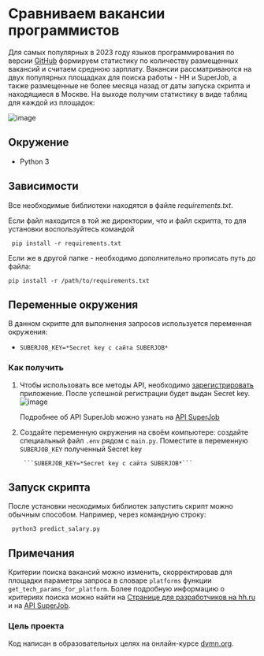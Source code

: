# Сравниваем вакансии программистов
Для самых популярных в 2023 году языков программирования по версии [GitHub](https://habr.com/ru/articles/310262/) формируем статистику по количеству размещенных вакансий и считаем среднюю зарплату.
Вакансии рассматриваются на двух популярных площадках для поиска работы - HH и SuperJob, а также размещенные не более месяца назад от даты запуска скрипта и находящиеся в Москве.
На выходе получим статистику в виде таблиц для каждой из площадок:

![image](https://github.com/AbrosimovaD/predict_salary/assets/114830550/1a28958b-2d89-422c-9142-c71a51ecb277)



## Окружение
* Python 3

## Зависимости
Все необходимые библиотеки находятся в файле *requirements.txt*.

Если файл находится в той же директории, что и файл скрипта, то для установки воспользуйтесь командой 

  ```  pip install -r requirements.txt ```

Если же в другой папке - необходимо дополнительно прописать путь до файла:

  ``` pip install -r /path/to/requirements.txt ```

## Переменные окружения
В данном скрипте для выполнения запросов используется переменная окружения:

* ```SUBERJOB_KEY=*Secret key с сайта SUBERJOB*```

### Как получить
1. Чтобы использовать все методы API, необходимо [зарегистрировать](https://api.superjob.ru/register) приложение. После успешной регистрации будет выдан Secret key.
   ![image](https://github.com/AbrosimovaD/predict_salary/assets/114830550/5dd8408f-1dbc-4207-a057-eba81940029e)

      Подробнее об API SuperJob можно узнать на [API SuperJob](https://api.superjob.ru/)
1. Cоздайте переменную окружения на своём компьютере: создайте специальный файл ```.env``` рядом с ```main.py```. Поместите в переменную ```SUBERJOB_KEY``` полученный Secret key

        ```SUBERJOB_KEY=*Secret key с сайта SUBERJOB*```

## Запуск скрипта
После установки неоходимых библиотек запустить скрипт можно обычным способом. Например, через командную строку:

```  python3 predict_salary.py  ```

## Примечания
Критерии поиска вакансий можно изменить, скорректировав для площадки параметры запроса в словаре ```platforms``` функции ```get_tech_params_for_platform```.
Более подробную информацию о критериях поиска можно найти на [Странице для разработчиков на hh.ru](https://dev.hh.ru/) и на [API SuperJob](https://api.superjob.ru/).
### Цель проекта

Код написан в образовательных целях на онлайн-курсе [dvmn.org](https://dvmn.org/).
